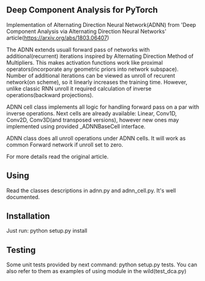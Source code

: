 ## Deep Component Analysis for PyTorch

Implementation of Alternating Direction Neural Network(ADNN) from 'Deep Component Analysis via Alternating Direction Neural Networks' article(https://arxiv.org/abs/1803.06407)

The ADNN extends usuall forward pass of networks with additional(recurrent) iterations inspired by Alternating Direction
Method of Multipliers. This makes activation functions work like proximal operators(incorporate any geometric priors into network subspace). Number of additional iterations can be viewed as unroll of recurent network(on scheme), so it linearly increases the training time. However, unlike classic RNN unroll it required calculation of inverse operations(backward projections).

ADNN cell class implements all logic for handling forward pass on a par with inverse operations. 
Next cells are already available: Linear, Conv1D, Conv2D, Conv3D(and transposed versions), however new ones may implemented using provided _ADNNBaseCell interface.

ADNN class does all unroll operations under ADNN cells. It will work as common Forward network if unroll set to zero.


For more details read the original article.

## Using

Read the classes descriptions in adnn.py and adnn_cell.py. It's well documented.

## Installation

Just run: python setup.py install

## Testing

Some unit tests provided by next command: python setup.py tests.
You can also refer to them as examples of using module in the wild(test_dca.py)